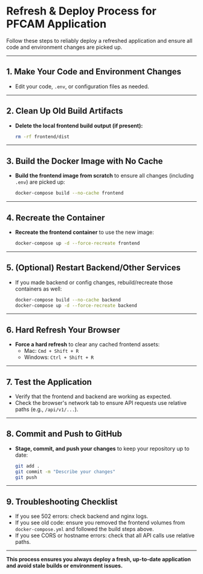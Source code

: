 # Refresh & Deploy Process for PFCAM Application

Follow these steps to reliably deploy a refreshed application and ensure all code and environment changes are picked up.

---

## 1. Make Your Code and Environment Changes
- Edit your code, `.env`, or configuration files as needed.

---

## 2. Clean Up Old Build Artifacts
- **Delete the local frontend build output (if present):**
  ```sh
  rm -rf frontend/dist
  ```

---

## 3. Build the Docker Image with No Cache
- **Build the frontend image from scratch** to ensure all changes (including `.env`) are picked up:
  ```sh
  docker-compose build --no-cache frontend
  ```

---

## 4. Recreate the Container
- **Recreate the frontend container** to use the new image:
  ```sh
  docker-compose up -d --force-recreate frontend
  ```

---

## 5. (Optional) Restart Backend/Other Services
- If you made backend or config changes, rebuild/recreate those containers as well:
  ```sh
  docker-compose build --no-cache backend
  docker-compose up -d --force-recreate backend
  ```

---

## 6. Hard Refresh Your Browser
- **Force a hard refresh** to clear any cached frontend assets:
  - Mac: `Cmd + Shift + R`
  - Windows: `Ctrl + Shift + R`

---

## 7. Test the Application
- Verify that the frontend and backend are working as expected.
- Check the browser's network tab to ensure API requests use relative paths (e.g., `/api/v1/...`).

---

## 8. Commit and Push to GitHub
- **Stage, commit, and push your changes** to keep your repository up to date:
  ```sh
  git add .
  git commit -m "Describe your changes"
  git push
  ```

---

## 9. Troubleshooting Checklist
- If you see 502 errors: check backend and nginx logs.
- If you see old code: ensure you removed the frontend volumes from `docker-compose.yml` and followed the build steps above.
- If you see CORS or hostname errors: check that all API calls use relative paths.

---

**This process ensures you always deploy a fresh, up-to-date application and avoid stale builds or environment issues.** 